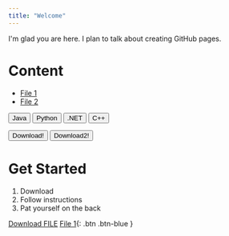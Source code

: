 ```yaml
---
title: "Welcome"
---
```


I'm glad you are here. I plan to talk about creating GitHub pages.

# Content
- <a id="raw-url" href="https://raw.githubusercontent.com/semanej/github-pages-with-jekyll/master/test.txt" download="download" target="_blank">File 1</a>
- <a id="raw-url" href="https://raw.githubusercontent.com/semanej/github-pages-with-jekyll/master/test.txt" download="download" target="_blank">File 2</a>

<button type="button" name="Java" class="btn" href="https://semanej.github.io/github-pages-with-jekyll/test.txt" download="test.txt" target="_blank" Download>Java</button>
<button type="button" name="Python" class="btn" href="https://semanej.github.io/github-pages-with-jekyll/test.txt">Python</button>
<button type="button" name="dotnet" class="btn" href="https://raw.githubusercontent.com/semanej/github-pages-with-jekyll/master/test.txt">.NET</button>
<button type="button" name="Cplusplus" class="btn" href="https://raw.githubusercontent.com/semanej/github-pages-with-jekyll/master/test.txt">C++</button>

<button type="submit" class="btn" onclick="window.location.href='https://semanej.github.io/github-pages-with-jekyll/test.txt'">Download!</button>
<button class="btn" onclick="document.getElementById('link').click()">Download2!</button>
<a id="link" href="https://semanej.github.io/github-pages-with-jekyll/test.txt" download="test.txt" target="_blank" hidden></a>

# Get Started
1. Download
2. Follow instructions
3. Pat yourself on the back



<a id="raw-url" href="https://semanej.github.io/github-pages-with-jekyll/test.txt" download="test.txt" target="_blank">Download FILE</a>
[File 1](https://raw.githubusercontent.com/semanej/github-pages-with-jekyll/master/test.txt){: .btn .btn-blue }

